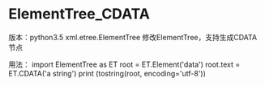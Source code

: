 # ElementTree_CDATA

版本：python3.5 xml.etree.ElementTree
修改ElementTree，支持生成CDATA节点

用法：
import ElementTree as ET
root = ET.Element('data')
root.text = ET.CDATA('a string')
print (tostring(root, encoding='utf-8'))
